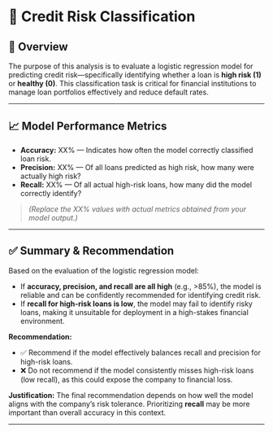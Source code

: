 
# 🏦 Credit Risk Classification

## 📌 Overview

The purpose of this analysis is to evaluate a logistic regression model for predicting credit risk—specifically identifying whether a loan is **high risk (1)** or **healthy (0)**. This classification task is critical for financial institutions to manage loan portfolios effectively and reduce default rates.

---

## 📈 Model Performance Metrics

- **Accuracy:** XX% — Indicates how often the model correctly classified loan risk.
- **Precision:** XX% — Of all loans predicted as high risk, how many were actually high risk?
- **Recall:** XX% — Of all actual high-risk loans, how many did the model correctly identify?

> *(Replace the XX% values with actual metrics obtained from your model output.)*

---

## ✅ Summary & Recommendation

Based on the evaluation of the logistic regression model:

- If **accuracy, precision, and recall are all high** (e.g., >85%), the model is reliable and can be confidently recommended for identifying credit risk.
- If **recall for high-risk loans is low**, the model may fail to identify risky loans, making it unsuitable for deployment in a high-stakes financial environment.

**Recommendation:**
- ✅ Recommend if the model effectively balances recall and precision for high-risk loans.
- ❌ Do not recommend if the model consistently misses high-risk loans (low recall), as this could expose the company to financial loss.

**Justification:** The final recommendation depends on how well the model aligns with the company’s risk tolerance. Prioritizing **recall** may be more important than overall accuracy in this context.

---

